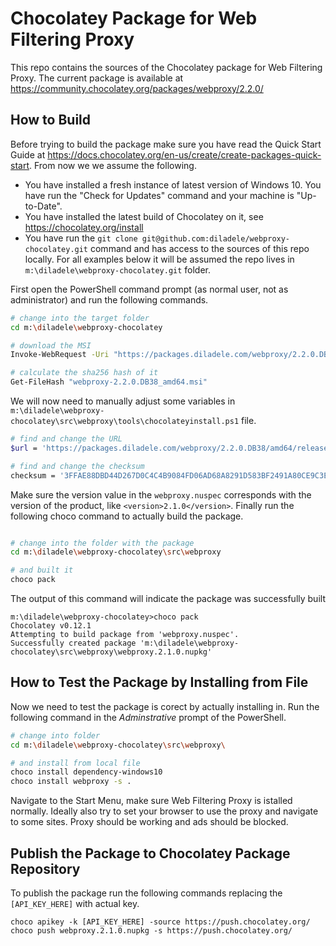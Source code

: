# Chocolatey Package for Web Filtering Proxy

This repo contains the sources of the Chocolatey package for Web Filtering Proxy. The current package is available at https://community.chocolatey.org/packages/webproxy/2.2.0/

## How to Build

Before trying to build the package make sure you have read the Quick Start Guide at https://docs.chocolatey.org/en-us/create/create-packages-quick-start. From now we we assume the following.

* You have installed a fresh instance of latest version of Windows 10. You have run the "Check for Updates" command and your machine is "Up-to-Date".
* You have installed the latest build of Chocolatey on it, see https://chocolatey.org/install
* You have run the ```git clone git@github.com:diladele/webproxy-chocolatey.git``` command and has access to the sources of this repo locally. For all examples below it will be assumed the repo lives in ```m:\diladele\webproxy-chocolatey.git``` folder.

First open the PowerShell command prompt (as normal user, not as administrator) and run the following commands.

```bash
# change into the target folder
cd m:\diladele\webproxy-chocolatey

# download the MSI
Invoke-WebRequest -Uri "https://packages.diladele.com/webproxy/2.2.0.DB38/amd64/release/windows/webproxy-2.2.0.DB38_amd64.msi" -OutFile "webproxy-2.2.0.DB38_amd64.msi"

# calculate the sha256 hash of it
Get-FileHash "webproxy-2.2.0.DB38_amd64.msi"

```

We will now need to manually adjust some variables in ``m:\diladele\webproxy-chocolatey\src\webproxy\tools\chocolateyinstall.ps1`` file.

```bash
# find and change the URL 
$url = 'https://packages.diladele.com/webproxy/2.2.0.DB38/amd64/release/windows/webproxy-2.2.0.DB38_amd64.msi'

# find and change the checksum
checksum = '3FFAE88DBD44D267D0C4C4B9084FD06AD68A8291D583BF2491A80CE9C3E7939B'
```

Make sure the version value in the ```webproxy.nuspec``` corresponds with the version of the product, like ```<version>2.1.0</version>```. Finally run the following choco command to actually build the package.

```bash

# change into the folder with the package
cd m:\diladele\webproxy-chocolatey\src\webproxy

# and built it
choco pack
```

The output of this command will indicate the package was successfully built

```
m:\diladele\webproxy-chocolatey>choco pack
Chocolatey v0.12.1
Attempting to build package from 'webproxy.nuspec'.
Successfully created package 'm:\diladele\webproxy-chocolatey\src\webproxy\webproxy.2.1.0.nupkg'
```

## How to Test the Package by Installing from File

Now we need to test the package is corect by actually installing in. Run the following command in the *Adminstrative* prompt of the PowerShell.

```bash
# change into folder
cd m:\diladele\webproxy-chocolatey\src\webproxy\

# and install from local file
choco install dependency-windows10
choco install webproxy -s .
```

Navigate to the Start Menu, make sure Web Filtering Proxy is istalled normally. Ideally also try to set your browser to use the proxy and navigate to some sites. Proxy should be working and ads should be blocked.

## Publish the Package to Chocolatey Package Repository

To publish the package run the following commands replacing the ```[API_KEY_HERE]``` with actual key.

```
choco apikey -k [API_KEY_HERE] -source https://push.chocolatey.org/
choco push webproxy.2.1.0.nupkg -s https://push.chocolatey.org/
```